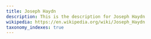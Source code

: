 ```yaml
---
title: Joseph Haydn
description: This is the description for Joseph Haydn
wikipedia: https://en.wikipedia.org/wiki/Joseph_Haydn
taxonomy_indexes: true
---
```

